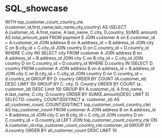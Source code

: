 # SQL_showcase
WITH top_customer_count_country_cte (customer_id,first_name,last_name,city,country) AS
(SELECT 
	A.customer_id,
	A.first_name,
	A.last_name,
	C.city,
	D.country,
	SUM(E.amount) AS total_amount_paid
FROM payment E
  JOIN customer A on E.customer_id = A.customer_id
  JOIN address B on A.address_id = B.address_id
  JOIN city C on B.city_id = C.city_id
  JOIN country D on C.country_id = D.country_id
WHERE C.city IN(
		SELECT city
		FROM customer A
		JOIN address B on A.address_id = B.address_id
		JOIN city C on B.city_id = C.city_id
		JOIN country D on C.country_id = D.country_id
  WHERE D.country IN
			(SELECT D. country
			 FROM customer A
			 	JOIN address B on A.address_id = B.address_id
				JOIN city C on B.city_id = C.city_id
			 	JOIN country D on C.country_id = d.country_id
			GROUP BY D. country
			ORDER BY COUNT (A.customer_id) DESC LIMIT 10)
	 GROUP BY C. city, D. Country
	 ORDER BY COUNT (a. customer_id) DESC 
   Limit 10)
GROUP BY 
	A.customer_id,
	A.first_name,
	A.last_name,
	C.city,
	D.country
ORDER BY SUM(E.amount)DESC LIMIT 5) 
  SELECTD. country,
  COUNT(DISTINCT a. customer_id) AS all_customer_count,
  COUNT(DISTINCT top_customer_count_country_cte) AS top_customer_count
FROM customer A
  JOIN address B on A.address_id = B.address_id
  JOIN city C on B.city_id = C.city_id
  JOIN country D on C.country_id = D.country_id
  LEFT JOIN top_customer_count_country_cte ON A.customer_id=top_customer_count_country_cte.customer_id
GROUP BY d.country
ORDER BY all_customer_count DESC 
LIMIT 10
